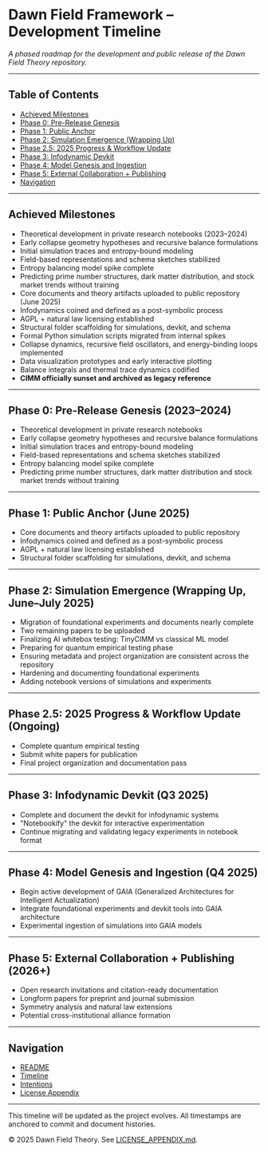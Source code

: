 # Dawn Field Framework – Development Timeline

_A phased roadmap for the development and public release of the Dawn Field Theory repository._

---

## Table of Contents
- [Achieved Milestones](#achieved-milestones)
- [Phase 0: Pre-Release Genesis](#phase-0-pre-release-genesis-2023–2024)
- [Phase 1: Public Anchor](#phase-1-public-anchor-june-2025)
- [Phase 2: Simulation Emergence (Wrapping Up)](#phase-2-simulation-emergence-wrapping-up-june–july-2025)
- [Phase 2.5: 2025 Progress & Workflow Update](#phase-25-2025-progress--workflow-update-ongoing)
- [Phase 3: Infodynamic Devkit](#phase-3-infodynamic-devkit-q3-2025)
- [Phase 4: Model Genesis and Ingestion](#phase-4-model-genesis-and-ingestion-q4-2025)
- [Phase 5: External Collaboration + Publishing](#phase-5-external-collaboration--publishing-2026)
- [Navigation](#navigation)

---

## Achieved Milestones

- Theoretical development in private research notebooks (2023–2024)
- Early collapse geometry hypotheses and recursive balance formulations
- Initial simulation traces and entropy-bound modeling
- Field-based representations and schema sketches stabilized
- Entropy balancing model spike complete
- Predicting prime number structures, dark matter distribution, and stock market trends without training
- Core documents and theory artifacts uploaded to public repository (June 2025)
- Infodynamics coined and defined as a post-symbolic process
- AGPL + natural law licensing established
- Structural folder scaffolding for simulations, devkit, and schema
- Formal Python simulation scripts migrated from internal spikes
- Collapse dynamics, recursive field oscillators, and energy-binding loops implemented
- Data visualization prototypes and early interactive plotting
- Balance integrals and thermal trace dynamics codified
- **CIMM officially sunset and archived as legacy reference**

---

## Phase 0: Pre-Release Genesis (2023–2024)
- Theoretical development in private research notebooks
- Early collapse geometry hypotheses and recursive balance formulations
- Initial simulation traces and entropy-bound modeling
- Field-based representations and schema sketches stabilized
- Entropy balancing model spike complete
- Predicting prime number structures, dark matter distribution and stock market trends without training

---

## Phase 1: Public Anchor (June 2025)
- Core documents and theory artifacts uploaded to public repository
- Infodynamics coined and defined as a post-symbolic process
- AGPL + natural law licensing established
- Structural folder scaffolding for simulations, devkit, and schema

---

## Phase 2: Simulation Emergence (Wrapping Up, June–July 2025)
- Migration of foundational experiments and documents nearly complete
- Two remaining papers to be uploaded
- Finalizing AI whitebox testing: TinyCIMM vs classical ML model
- Preparing for quantum empirical testing phase
- Ensuring metadata and project organization are consistent across the repository
- Hardening and documenting foundational experiments
- Adding notebook versions of simulations and experiments

---

## Phase 2.5: 2025 Progress & Workflow Update (Ongoing)
- Complete quantum empirical testing
- Submit white papers for publication
- Final project organization and documentation pass

---

## Phase 3: Infodynamic Devkit (Q3 2025)
- Complete and document the devkit for infodynamic systems
- "Notebookify" the devkit for interactive experimentation
- Continue migrating and validating legacy experiments in notebook format

---

## Phase 4: Model Genesis and Ingestion (Q4 2025)
- Begin active development of GAIA (Generalized Architectures for Intelligent Actualization)
- Integrate foundational experiments and devkit tools into GAIA architecture
- Experimental ingestion of simulations into GAIA models

---

## Phase 5: External Collaboration + Publishing (2026+)
- Open research invitations and citation-ready documentation
- Longform papers for preprint and journal submission
- Symmetry analysis and natural law extensions
- Potential cross-institutional alliance formation

---

## Navigation
- [README](./README.md)
- [Timeline](./timeline.md)
- [Intentions](./INTENTIONS.md)
- [License Appendix](./LICENSE_APPENDIX.md)

---

This timeline will be updated as the project evolves. All timestamps are anchored to commit and document histories.

© 2025 Dawn Field Theory. See [LICENSE_APPENDIX.md](./LICENSE_APPENDIX.md).
